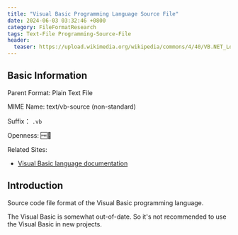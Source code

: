 ```yaml
---
title: "Visual Basic Programming Language Source File"
date: 2024-06-03 03:32:46 +0800
category: FileFormatResearch
tags: Text-File Programming-Source-File
header:
  teaser: https://upload.wikimedia.org/wikipedia/commons/4/40/VB.NET_Logo.svg
---
```


## Basic Information

Parent Format: Plain Text File

MIME Name: text/vb-source (non-standard)

Suffix： `.vb`

Openness: 🆓📖

Related Sites:

* [Visual Basic language documentation](https://learn.microsoft.com/en-us/dotnet/visual-basic/)

## Introduction

Source code file format of the Visual Basic programming language.

The Visual Basic is somewhat out-of-date. So it's not recommended to use the Visual Basic in new projects.
